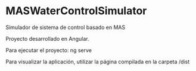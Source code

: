 # MASWaterControlSimulator
Simulador de sistema de control basado en MAS

Proyecto desarrollado en Angular.

Para ejecutar el proyecto: ng serve

Para visualizar la aplicación, utilizar la página compilada en la carpeta /dist

